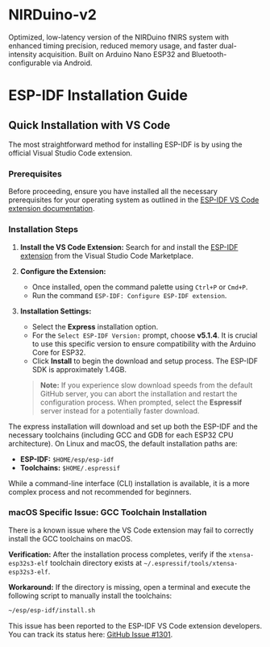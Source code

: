 # NIRDuino-v2
Optimized, low-latency version of the NIRDuino fNIRS system with enhanced timing precision, reduced memory usage, and faster dual-intensity acquisition. Built on Arduino Nano ESP32 and Bluetooth-configurable via Android.

# ESP-IDF Installation Guide

## Quick Installation with VS Code

The most straightforward method for installing ESP-IDF is by using the official Visual Studio Code extension.

### Prerequisites

Before proceeding, ensure you have installed all the necessary prerequisites for your operating system as outlined in the [ESP-IDF VS Code extension documentation](https://github.com/espressif/vscode-esp-idf-extension).

### Installation Steps

1.  **Install the VS Code Extension:**
    Search for and install the [ESP-IDF extension](https://marketplace.visualstudio.com/items?itemName=espressif.esp-idf-extension) from the Visual Studio Code Marketplace.

2.  **Configure the Extension:**
    * Once installed, open the command palette using `Ctrl+P` or `Cmd+P`.
    * Run the command `ESP-IDF: Configure ESP-IDF extension`.

3.  **Installation Settings:**
    * Select the **Express** installation option.
    * For the `Select ESP-IDF Version:` prompt, choose **v5.1.4**. It is crucial to use this specific version to ensure compatibility with the Arduino Core for ESP32.
    * Click **Install** to begin the download and setup process. The ESP-IDF SDK is approximately 1.4GB.

    > **Note:** If you experience slow download speeds from the default GitHub server, you can abort the installation and restart the configuration process. When prompted, select the **Espressif** server instead for a potentially faster download.

The express installation will download and set up both the ESP-IDF and the necessary toolchains (including GCC and GDB for each ESP32 CPU architecture). On Linux and macOS, the default installation paths are:
* **ESP-IDF:** `$HOME/esp/esp-idf`
* **Toolchains:** `$HOME/.espressif`

While a command-line interface (CLI) installation is available, it is a more complex process and not recommended for beginners.

### macOS Specific Issue: GCC Toolchain Installation

There is a known issue where the VS Code extension may fail to correctly install the GCC toolchains on macOS.

**Verification:**
After the installation process completes, verify if the `xtensa-esp32s3-elf` toolchain directory exists at `~/.espressif/tools/xtensa-esp32s3-elf`.

**Workaround:**
If the directory is missing, open a terminal and execute the following script to manually install the toolchains:

```bash
~/esp/esp-idf/install.sh
```

This issue has been reported to the ESP-IDF VS Code extension developers. You can track its status here: [GitHub Issue #1301](https://github.com/espressif/vscode-esp-idf-extension/issues/1301).

